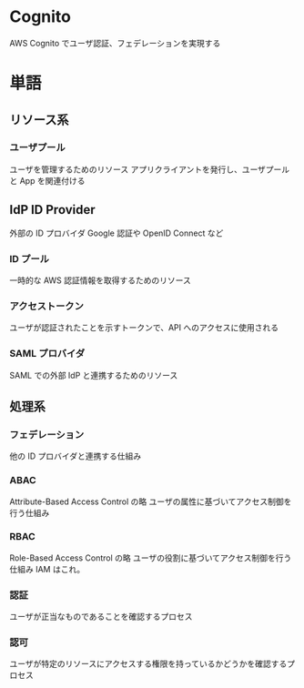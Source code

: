 # Cognito

AWS Cognito でユーザ認証、フェデレーションを実現する

# 単語

## リソース系

### ユーザプール

ユーザを管理するためのリソース
アプリクライアントを発行し、ユーザプールと App を関連付ける

## IdP ID Provider

外部の ID プロバイダ
Google 認証や OpenID Connect など

### ID プール

一時的な AWS 認証情報を取得するためのリソース

### アクセストークン

ユーザが認証されたことを示すトークンで、API へのアクセスに使用される

### SAML プロバイダ

SAML での外部 IdP と連携するためのリソース

## 処理系

### フェデレーション

他の ID プロバイダと連携する仕組み

### ABAC

Attribute-Based Access Control の略
ユーザの属性に基づいてアクセス制御を行う仕組み

### RBAC

Role-Based Access Control の略
ユーザの役割に基づいてアクセス制御を行う仕組み
IAM はこれ。

### 認証

ユーザが正当なものであることを確認するプロセス

### 認可

ユーザが特定のリソースにアクセスする権限を持っているかどうかを確認するプロセス

```

```
